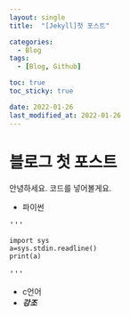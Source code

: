 ```yaml
---
layout: single
title:  "[Jekyll]첫 포스트"

categories:
  - Blog
tags:
  - [Blog, Github]

toc: true
toc_sticky: true

date: 2022-01-26
last_modified_at: 2022-01-26
---
```


# 블로그 첫 포스트

안녕하세요.
코드를 넣어볼게요.

* 파이썬
<pre>'''
<code>
import sys
a=sys.stdin.readline()
print(a)
</code>
'''</pre>

* c언어
 * ***강조***
